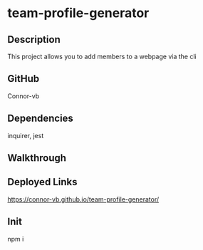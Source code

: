 
# team-profile-generator

## Description
This project allows you to add members to a webpage via the cli

## GitHub
Connor-vb

## Dependencies
inquirer, jest

## Walkthrough


## Deployed Links
https://connor-vb.github.io/team-profile-generator/

## Init
npm i
        
